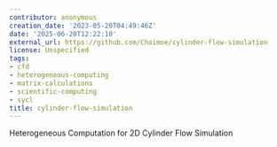 ```yaml
---
contributor: anonymous
creation_date: '2023-05-20T04:49:46Z'
date: '2025-06-20T12:22:10'
external_url: https://github.com/Choimoe/cylinder-flow-simulation
license: Unspecified
tags:
- cfd
- heterogeneous-computing
- matrix-calculations
- scientific-computing
- sycl
title: cylinder-flow-simulation
---
```


Heterogeneous Computation for 2D Cylinder Flow Simulation
